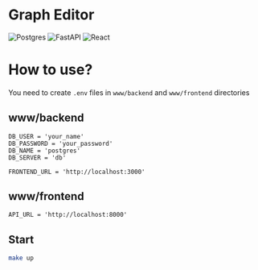 # Graph Editor
![Postgres](https://img.shields.io/badge/postgres-%23316192.svg?style=for-the-badge&logo=postgresql&logoColor=white)
![FastAPI](https://img.shields.io/badge/FastAPI-005571?style=for-the-badge&logo=fastapi)
![React](https://img.shields.io/badge/react-%2320232a.svg?style=for-the-badge&logo=react&logoColor=%2361DAFB)

# How to use?
#### 
You need to create `.env` files in `www/backend` and `www/frontend` directories

## www/backend

```env
DB_USER = 'your_name'
DB_PASSWORD = 'your_password'
DB_NAME = 'postgres'
DB_SERVER = 'db'

FRONTEND_URL = 'http://localhost:3000'
```

## www/frontend

```env
API_URL = 'http://localhost:8000'
```

## Start

```bash
make up
```
